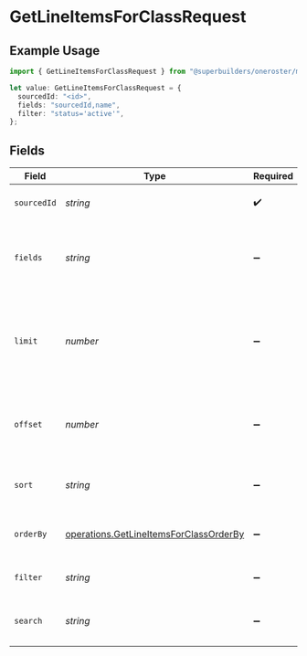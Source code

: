 # GetLineItemsForClassRequest

## Example Usage

```typescript
import { GetLineItemsForClassRequest } from "@superbuilders/oneroster/models/operations";

let value: GetLineItemsForClassRequest = {
  sourcedId: "<id>",
  fields: "sourcedId,name",
  filter: "status='active'",
};
```

## Fields

| Field                                                                                            | Type                                                                                             | Required                                                                                         | Description                                                                                      | Example                                                                                          |
| ------------------------------------------------------------------------------------------------ | ------------------------------------------------------------------------------------------------ | ------------------------------------------------------------------------------------------------ | ------------------------------------------------------------------------------------------------ | ------------------------------------------------------------------------------------------------ |
| `sourcedId`                                                                                      | *string*                                                                                         | :heavy_check_mark:                                                                               | The sourcedId of the class                                                                       |                                                                                                  |
| `fields`                                                                                         | *string*                                                                                         | :heavy_minus_sign:                                                                               | Comma-separated list of fields to include in the response                                        | sourcedId,name                                                                                   |
| `limit`                                                                                          | *number*                                                                                         | :heavy_minus_sign:                                                                               | The maximum number of items to return in the paginated response                                  | 100                                                                                              |
| `offset`                                                                                         | *number*                                                                                         | :heavy_minus_sign:                                                                               | The number of items to skip in the paginated response                                            | 0                                                                                                |
| `sort`                                                                                           | *string*                                                                                         | :heavy_minus_sign:                                                                               | The field to sort the response by                                                                |                                                                                                  |
| `orderBy`                                                                                        | [operations.GetLineItemsForClassOrderBy](../../models/operations/getlineitemsforclassorderby.md) | :heavy_minus_sign:                                                                               | The order to sort the response by                                                                |                                                                                                  |
| `filter`                                                                                         | *string*                                                                                         | :heavy_minus_sign:                                                                               | The filter to apply to the response                                                              | status='active'                                                                                  |
| `search`                                                                                         | *string*                                                                                         | :heavy_minus_sign:                                                                               | The search query to apply to the response                                                        |                                                                                                  |